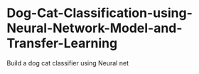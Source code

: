 # Dog-Cat-Classification-using-Neural-Network-Model-and-Transfer-Learning
Build a dog cat classifier using Neural net 
